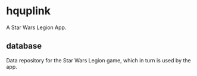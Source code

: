 # hquplink

A Star Wars Legion App.

## database

Data repository for the Star Wars Legion game, which in turn is used by the app.
